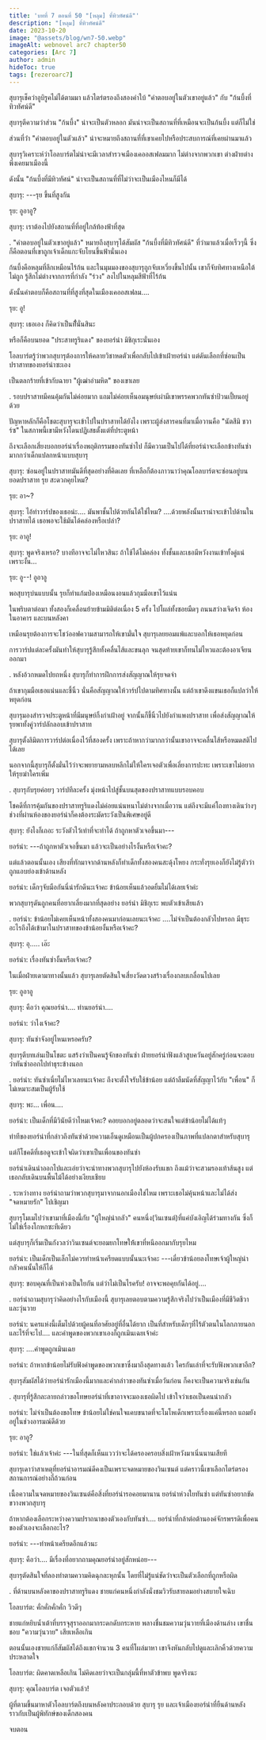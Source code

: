 ```yaml
---
title: 'บทที่ 7 ตอนที่ 50 "[หลุม] ที่ทิวทัศน์ดี"'
description: "[หลุม] ที่ทิวทัศน์ดี"
date: 2023-10-20
image: "@assets/blog/wn7-50.webp"
imageAlt: webnovel arc7 chapter50
categories: [Arc 7]
author: admin
hideToc: true
tags: [rezeroarc7]
---
```

สุบารุเช็คว่าอูบิรูคไม่ได้ตามมา แล้วไตร่ตรองถึงสองคำใบ้ "คำตอบอยู่ในตัวเขาอยู่แล้ว" กับ "ก้นบึ้งที่ทิวทัศน์ดี"

สุบารุตีความว่าส่วน "ก้นบึ้ง" น่าจะเป็นตัวหลอก มันน่าจะเป็นสถานที่ที่เหมือนจะเป็นก้นบึ้ง แต่ก็ไม่ใช่

ส่วนที่ว่่า "คำตอบอยู่ในตัวแล้ว" น่าจะหมายถึงสถานที่ที่เขาเคยไปหรือประสบการณ์ที่เคยผ่านมาแล้ว

สุบารุวิเคราะห์ว่าโอลบาร์ตไม่น่าจะมีเวลาสำรวจเมืองเคออสเฟลมมาก ไม่ต่างจากพวกเขา ต่างฝ่ายต่างพึ่งเคยมาเมืองนี้

ดังนั้น "ก้นบึ้งที่มีทิวทัศน์" น่าจะเป็นสถานที่ที่ไม่ว่าจะเป็นเมืองไหนก็มีได้

สุบารุ: ---รุย ขึ้นที่สูงกัน

รุย: อูอาอู?

สุบารุ: เราต้องไปยังสถานที่ที่อยู่ใกล้ท้องฟ้าที่สุด

.
"คำตอบอยู่ในตัวเขาอยู่แล้ว" หมายถึงสุบารุได้สัมผัส "ก้นบึ้งที่มีทิวทัศน์ดี" ที่ว่ามาแล้วเมื่อเร็วๆนี้ ซึ่งก็คือตอนที่เขาถูกเจ้าเด็กแกะจับโยนขึ้นฟ้านั่นเอง

ก้นบึ้งคือหลุมที่ลึกเหมือนไร้ก้น และในมุมมองของสุบารุถูกจับเหวี่ยงขึ้นไปนั้น เขาก็จับทิศทางเหนือใต้ไม่ถูก รู้สึกไม่ต่างจากการที่กำลัง "ร่วง" ลงไปในหลุมสีฟ้าที่ไร้ก้น

ดังนั้นคำตอบก็คือสถานที่ที่สูงที่สุดในเมืองเคออสเฟลม....

รุย: อู!

สุบารุ: เธอเอง ก็คิดว่าเป็นที่ั่นั่นสินะ

หรือก็คือบนยอด "ประสาทรูริแดง" ของยอร์น่า มิชิกุเระนั่นเอง

โอลบาร์ตรู้ว่าพวกสุบารุต้องการให้คลายวิชาหดตัวเพื่อกลับไปเข้าเฝ้ายอร์น่า แต่ดันเลือกที่ซ่อนเป็นปราสาทของยอร์น่าซะเอง

เป็นตลกร้ายที่เข้ากับฉายา "ผู้เฒ่าอำมหิต" ของเขาเลย

.
รอบปราสาทมีคนคุ้มกันไม่ค่อยมาก แถมไม่ค่อยเห็นอมนุษย์เผ่ามีเขาพรรคพวกทันซ่าป้วนเปี้ยนอยู่ด้วย

ปัญหาหลักก็คือโชตะสุบารุจะเข้าไปในปราสาทได้ยังไง เพราะผู้ส่งสารคนที่มาเมื่อวานคือ "นัตสึมิ ชวาร์ซ" ในสภาพนี้เขามีหวังโดนปฏิเสธตั้งแต่ที่ประตูหน้า

ถึงจะเลือกเสี่ยงบอกยอร์น่าเรื่องพฤติกรรมของทันซ่าไป ก็มีความเป็นไปได้ที่ยอร์น่าจะเลือกข้างทันซ่ามากกว่าเด็กแปลกหน้าแบบสุบารุ

สุบารุ: ซ่อนอยู่ในปราสาทมันดีที่สุดอย่างที่คิดเลย ที่เหลือก็ต้องภาวนาว่าคุณโอลบาร์ตจะซ่อนอยู่บนยอดปราสาท รุย สะดวกคุยไหม?

รุย: อา~?

สุบารุ: ไอ้ท่าวาร์ปของเธอน่ะ.... มันพาชั้นไปด้วยกันได้ใช่ไหม? ....ด้วยพลังนั้นเราน่าจะเข้าไปด้านในปราสาทได้ เธอพอจะใช้มันได้คล่องหรือเปล่า?

รุย: อาอู!

สุบารุ: พูดจริงเหรอ? บางทีอาจจะไม่ไหวสินะ ถ้าใช้ได้ไม่คล่อง ทั้งชั้นและเธอมีหวังงานเข้าทั้งคู่แน่ เพราะงั้น...

รุย: อู--! อูอาอู

พอสุบารุบ่นแบบนั้น รุยก็ทำแก้มป่องเหมือนงอนแล้วกุมมือเขาไว้แน่น

ในพริบตาต่อมา ทั้งสองก็เคลื่อนย้ายข้ามมิติต่อเนื่อง 5 ครั้ง ไปโผล่ทั้งซอยมืดๆ ถนนสว่างเจิดจ้า ห้องในอาคาร และบนหลังคา

เหมือนรุยต้องการจะโชว์ออฟความสามารถให้เขามั่นใจ สุบารุเลยยอมแพ้และบอกให้เธอหยุดก่อน

การวาร์ปแต่ละครั้งมันทำให้สุบารุรู้สึกทั้งคลื่นไส้และขนลุก จนสุดท้ายเขาก็ทนไม่ไหวและต้องอาเจียนออกมา

.
หลังอ้วกหมดไปยกหนึ่ง สุบารุก็ทำการฝึกการส่งสัญญาณให้รุยจดจำ

ถ้าเขากุมมือเธอแน่นและชี้นิ้ว นั่นคือสัญญาณให้วาร์ปไปตามทิศทางนั้น แต่ถ้าเขาดึงแขนเธอก็แปลว่าให้หยุดก่อน

สุบารุมองสำรวจประตูหน้าที่มีมนุษย์กิ้งก่าเฝ้าอยู่ จากนั้นก็ชี้นิ้วไปยังกำแพงปราสาท เพื่อส่งสัญญาณให้รุยพาทั้งคู่วาร์ปลักลอบเข้าปราสาท

สุบารุตั้งลิมิตการวาร์ปต่อเนื่องไว้ที่สองครั้ง เพราะถ้าหากว่ามากกว่านั้นเขาอาจจะคลื่นไส้หรือหมดสติไปได้เลย

นอกจากนี้สุบารุก็ตั้งมั่นไว้ว่าจะพยายามหลบหลีกไม่ให้ใครเจอตัวเพื่อเลี่ยงการปะทะ เพราะเขาไม่อยากให้รุยฆ่าใครเพิ่ม

.
สุบารุกับรุยค่อยๆ วาร์ปทีละครั้ง มุ่งหน้าไปสู่ชั้นบนสุดของปราสาทแบบรอบคอบ

โชคดีที่การคุ้มกันของปราสาทรูริแดงไม่ค่อยแน่นหนาไม่ต่างจากเมื่อวาน แต่ถึงจะมีแค่โถงทางเดินว่างๆ ช่วงที่ผ่านห้องของยอร์น่าก็คงต้องระมัดระวังเป็นพิเศษอยู่ดี

สุบารุ: ยังไงก็เถอะ ระวังตัวไว้เท่าที่จะทำได้ ถ้าถูกหาตัวเจอขึ้นมา---

ยอร์น่า: ---ถ้าถูกหาตัวเจอขึ้นมา แล้วจะเป็นอย่างไรงั้นหรือเจ้าคะ?

แต่แล้วตอนนั้นเอง เสียงที่ทักมาจากด้านหลังก็ทำเด็กทั้งสองคนสะดุ้งโหยง กระทั่งรุยเองก็ยังไม่รู้ตัวว่าถูกแอบย่องเข้าด้านหลัง

ยอร์น่า: เด็กๆจับมือกันนี่น่ารักดีนะเจ้าคะ ข้าน้อยเห็นแล้วอดยิ้มไม่ได้เลยเจ้าค่ะ

พวกสุบารุดันถูกคนที่อยากเลี่ยงมากที่สุดอย่าง ยอร์น่า มิชิกุเระ พบตัวเข้าเสียแล้ว

.
ยอร์น่า: ข้าน้อยไม่เคยเห็นหน้าทั้งสองคนมาก่อนเลยนะเจ้าคะ ....ไม่จำเป็นต้องกลัวไปหรอก มีธุระอะไรถึงได้เข้ามาในปราสาทของข้าน้อยงั้นหรือเจ้าคะ?

สุบารุ: อุ..... เอ๊ะ

ยอร์น่า: เรื่องทันซ่างั้นหรือเจ้าคะ?

ในเมื่อฝ่ายเดามาทางนั้นแล้ว สุบารุเลยตัดสินใจเสี่ยงวัดดวงสร้างเรื่องกลบเกลื่อนไปเลย

รุย: อูอาอู

สุบารุ: คือว่า คุณยอร์น่า.... ท่านยอร์น่า....

ยอร์น่า: ว่าไงเจ้าคะ?

สุบารุ: ทันซ่าจังอยู่ไหนเหรอครับ?

สุบารุตีบทเล่นเป็นโชตะ แสร้งว่าเป็นคนรู้จักของทันซ่า ฝ่ายยอร์น่าฟังแล้วสูบควันอยู่สักครู่ก่อนจะตอบว่าทันซ่าออกไปทำธุระข้างนอก

.
ยอร์น่า: ทันซ่าเนี่ยไม่ไหวเลยนะเจ้าคะ ถึงจะตั้งใจรับใช้ข้าน้อย แต่ถ้าลืมนัดที่สัญญาไว้กับ "เพื่อน" ก็ไม่เหมาะสมเป็นผู้รับใช้

สุบารุ: พะ... เพื่อน....

ยอร์น่า: เป็นเด็กที่มีวินัยดีว่าไหมเจ้าคะ? คอยบอกอยู่ตลอดว่าจะสนใจแต่ข้าน้อยไม่ได้แท้ๆ

ท่าทีของยอร์น่าที่กล่าวถึงทันซ่าด้วยความเอ็นดูเหมือนเป็นผู้ปกครองเป็นภาพที่แปลกตาสำหรับสุบารุ

แต่ก็โชคดีที่เธอดูจะเข้าใจผิดว่าเขาเป็นเพื่อนของทันซ่า

ยอร์น่าเดินนำออกไปและเอ่ยว่าจะนำทางพวกสุบารุไปยังห้องรับแขก ถึงแม้ว่าจะสวมรองเท้าส้นสูง แต่เธอกลับเดินบนพื้นไม้ได้อย่างเงียบเชียบ

.
ระหว่างทาง ยอร์น่าถามว่าพวกสุบารุมาจากนอกเมืองใช่ไหม เพราะเธอไม่คุ้นหน้าและไม่ได้ส่ง "จดหมายรัก" ไปเชิญมา

สุบารุโมเมไปว่าเขามาที่เมืองนี้กับ "ผู้ใหญ่น่ากลัว" คนหนึ่ง(วินเซนต์)​ ที่แค่บังเอิญได้ร่วมทางกัน ซึ่งก็ไม่ใช่เรื่องโกหกซะทีเดียว

แต่สุบารุก็เริ่มเป็นกังวลว่าวินเซนต์จะยอมยกโทษให้้เขาที่หนีออกมากับรุยไหม

ยอร์น่า: เป็นเด็กเป็นเล็กไม่ควรทำหน้าเครียดแบบนั้นนะเจ้าคะ -​--เดี๋ยวข้าน้อยลงโทษเจ้าผู้ใหญ่น่ากลัวคนนั้นให้ก็ได้

สุบารุ: ขอบคุณที่เป็นห่วงเป็นใยกัน แต่ว่าไม่เป็นไรครับ! อาจจะพอคุยกันได้อยู่....

.
ยอร์น่าถามสุบารุว่าคิดอย่างไรกับเมืองนี้ สุบารุเลยตอบตามความรู้สึกจริงไปว่าเป็นเมืองที่มีชีวิตชีวาและวุ่นวาย

ยอร์น่า: นครแห่งนี้เต็มไปด้วยผู้คนที่อาศัยอยู่ที่อื่นได้ยาก เป็นที่สำหรับเด็กๆที่ไร้ตัวตนในโลกภายนอกและไร้ที่จะไป.... และคำพูดของพวกเขาเองก็ถูกเมินเฉยเจ้าค่ะ

สุบารุ: ....คำพูดถูกเมินเฉย

ยอร์น่า: ถ้าหากข้าน้อยไม่รับฟังคำพูดของพวกเขาซึ่งมาถึงสุดทางแล้ว ใครกันเล่าที่จะรับฟังพวกเขาอีก?

สุบารุสัมผัสได้ว่ายอร์น่ารักเมืองนี้มากและคำกล่าวของทันซ่าเมื่อวันก่อน ก็คงจะเป็นความจริงเช่นกัน

.
สุบารุที่รู้สึกละลายกล่าวขอโทษยอร์น่าที่เขาอาจจะมองเธอผิดไป เข้าใจว่าเธอเป็นคนน่ากลัว

ยอร์น่า: ไม่จำเป็นต้องขอโทษ ข้าน้อยไม่ใช่คนใจแคบขนาดที่จะโมโหเด็กเพราะเรื่องแค่นี้หรอก แถมยังอยู่ในช่วงอารมณ์ดีด้วย

รุย: อาอู?

ยอร์น่า: ใช่แล้วเจ้าค่ะ -​--ในที่สุดก็เห็นแววว่าจะได้ครองครอบสิ่งเฝ้าหวังมาเนิ่นนานเสียที

สุบารุเดาว่าสาเหตุที่ยอร์น่าอารมณ์ดีคงเป็นเพราะจดหมายของวินเซนต์ แต่คราวนี้เขาเลือกไตร่ตรองสถานการณ์อย่างถี่ถ้วนก่อน

เนื้อความในจดหมายของวินเซนต์คือสิ่งที่ยอร์น่ารอคอยมานาน ยอร์น่าห่วงใยทันซ่า แต่ทันซ่าอยากขัดขวางพวกสุบารุ

ถ้าหากต้องเลือกระหว่างความปราถนาของตัวเองกับทันซ่า.... ยอร์น่าที่กล้าต่อต้านองค์จักรพรรดิเพื่อคนของตัวเองจะเลือกอะไร?

ยอร์น่า: -​--ทำหน้าเครียดอีกแล้วนะ

สุบารุ: คือว่า.... มีเรื่องที่อยากถามคุณยอร์น่าอยู่สักหน่อย---

สุบารุตัดสินใจที่ลองทำตามความคิดฉุกละหุกนั้น โดยที่ไม่รู้แน่ชัดว่่าจะเป็นตัวเลือกที่ถูกหรือผิด

.
ที่ด้านบนหลังคาของปราสาทรูริแดง ชายแก่คนหนึ่งกำลังนั่งชมวิวรับสายลมอย่างสบายใจเฉิบ

โอลบาร์ต: คั่กคั่กคั่กคั่ก วิวดีๆ

ชายแก่หยิบน้ำเต้าที่บรรจุสุราออกมากระดกดับกระหาย พลางชื่นชมความวุ่นวายที่เมืองด้านล่าง เขาชื่นชอบ "ความวุ่นวาย" เสียเหลือเกิน

ตอนนั้นเองชายแก่ก็สัมผัสได้ถึงแขกจำนวน 3 คนที่โผล่มาหา เขาจึงหันกลับไปดูและเลิกคิ้วด้วยความประหลาดใจ

โอลบาร์ต: ผิดคาดเหลือเกิน ไม่คิดเลยว่าจะเป็นกลุ่มนี้ที่หาตัวข้าพบ พูดจริงนะ

สุบารุ: คุณโอลบาร์ต เจอตัวแล้ว!

ผู้ที่ตามขึ้นมาหาตัวโอลบาร์ตถึงบนหลังคาประกอบด้วย สุบารุ รุย และเจ้าเมืองยอร์น่าที่ยืนด้านหลังราวกับเป็นผู้พิทักษ์ของเด็กสองคน

จบตอน